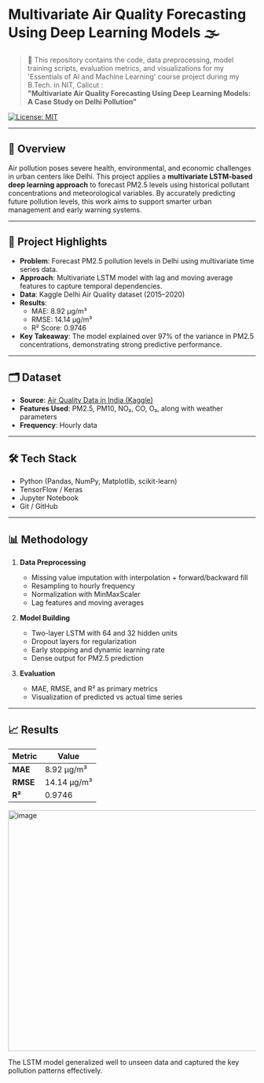 # Multivariate Air Quality Forecasting Using Deep Learning Models 🌫️

> 📝 This repository contains the code, data preprocessing, model training scripts, evaluation metrics, and visualizations for my 'Essentials of AI and Machine Learning' course project during my B.Tech. in NIT, Calicut :  
> **"Multivariate Air Quality Forecasting Using Deep Learning Models: A Case Study on Delhi Pollution"**

[![License: MIT](https://img.shields.io/badge/License-MIT-yellow.svg)](LICENSE) 

---

## 📌 Overview

Air pollution poses severe health, environmental, and economic challenges in urban centers like Delhi. This project applies a **multivariate LSTM-based deep learning approach** to forecast PM2.5 levels using historical pollutant concentrations and meteorological variables. By accurately predicting future pollution levels, this work aims to support smarter urban management and early warning systems.

---

## 🚀 Project Highlights

- **Problem**: Forecast PM2.5 pollution levels in Delhi using multivariate time series data.
- **Approach**: Multivariate LSTM model with lag and moving average features to capture temporal dependencies.
- **Data**: Kaggle Delhi Air Quality dataset (2015–2020)
- **Results**:  
  - MAE: 8.92 µg/m³  
  - RMSE: 14.14 µg/m³  
  - R² Score: 0.9746
- **Key Takeaway**: The model explained over 97% of the variance in PM2.5 concentrations, demonstrating strong predictive performance.

---

## 🗂️ Dataset

- **Source**: [Air Quality Data in India (Kaggle)](https://www.kaggle.com/datasets/rohanrao/air-quality-data-in-india)
- **Features Used**: PM2.5, PM10, NO₂, CO, O₃, along with weather parameters
- **Frequency**: Hourly data

---

## 🛠️ Tech Stack

- Python (Pandas, NumPy, Matplotlib, scikit-learn)
- TensorFlow / Keras
- Jupyter Notebook
- Git / GitHub

---

## 📊 Methodology

1. **Data Preprocessing**
   - Missing value imputation with interpolation + forward/backward fill
   - Resampling to hourly frequency
   - Normalization with MinMaxScaler
   - Lag features and moving averages

2. **Model Building**
   - Two-layer LSTM with 64 and 32 hidden units
   - Dropout layers for regularization
   - Early stopping and dynamic learning rate
   - Dense output for PM2.5 prediction

3. **Evaluation**
   - MAE, RMSE, and R² as primary metrics
   - Visualization of predicted vs actual time series

---

## 📈 Results

| Metric | Value |
|--------|-------|
| **MAE** | 8.92 µg/m³ |
| **RMSE** | 14.14 µg/m³ |
| **R²** | 0.9746 |

<img width="1188" height="490" alt="image" src="https://github.com/user-attachments/assets/e7651eae-819e-4b36-ab69-521750fe6312" />

The LSTM model generalized well to unseen data and captured the key pollution patterns effectively.

